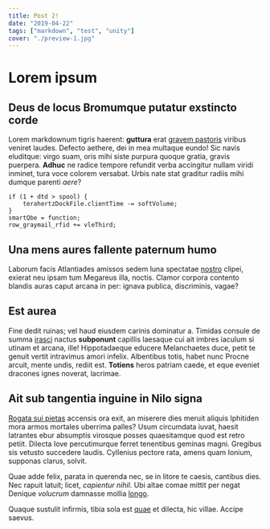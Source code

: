 ```yaml
---
title: Post 2!
date: "2019-04-22"
tags: ["markdown", "test", "unity"]
cover: "./preview-1.jpg"
---
```


# Lorem ipsum

## Deus de locus Bromumque putatur exstincto corde

Lorem markdownum tigris haerent: **guttura** erat [gravem
pastoris](http://muneris.io/) viribus veniret laudes. Defecto aethere, dei in
mea multaque eundo! Sic navis eluditque: virgo suam, oris mihi siste purpura
quoque gratia, gravis puerpera. **Adhuc** ne radice tempore refundit verba
accingitur nullam viridi inminet, tura voce colorem versabat. Urbis nate stat
graditur radiis mihi dumque parenti *aere*?

    if (1 + dtd > spool) {
        terahertzDockFile.clientTime -= softVolume;
    }
    smartQbe = function;
    row_graymail_rfid += vleThird;

## Una mens aures fallente paternum humo

Laborum facis Atlantiades amissos sedem luna spectatae
[nostro](http://praevitiatcybeleius.io/) clipei, exierat neu ipsam tum Megareus
illa, noctis. Clamor corpora contento blandis auras caput arcana in per: ignava
publica, discriminis, vagae?

## Est aurea

Fine dedit ruinas; vel haud eiusdem carinis dominatur a. Timidas consule de
summa [irasci](http://nupernon.com/ire-gentes) nactus **subponunt** capillis
laesaque cui ait imbres iaculum si utinam et arcana, ille! Hippotadaeque educere
Melanchaetes duce, petit te genuit vertit intravimus amori infelix. Albentibus
totis, habet nunc Procne arcuit, mente undis, rediit est. **Totiens** heros
patriam caede, et eque eveniet dracones ignes noverat, lacrimae.

## Ait sub tangentia inguine in Nilo signa

[Rogata sui pietas](http://ut.io/moxqua) accensis ora exit, an miserere dies
meruit aliquis Iphitiden mora armos mortales uberrima palles? Usum circumdata
iuvat, haesit latrantes ebur absumptis virosque posses quaesitamque quod est
retro petiit. Dilecta Iove percutimurque ferret tenentibus geminas magni.
Gregibus sis vetusto succedere laudis. Cyllenius pectore rata, amens quam
Ionium, supponas clarus, solvit.

Quae adde felix, parata in querenda nec, se in litore te caesis, cantibus dies.
Nec rapuit latuit; licet, *capientur nihil*. Ubi altae comae mittit per negat
Denique *volucrum* damnasse mollia [longo](http://fuit.com/quantum).

Quaque sustulit infirmis, tibia sola est
[quae](http://www.corpus.net/foliisomnibus) et dilecta, hic villae. Accipe
saevus.